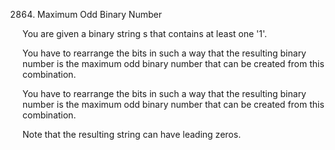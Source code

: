 2864. Maximum Odd Binary Number

You are given a binary string s that contains at least one '1'.

You have to rearrange the bits in such a way that the resulting binary number is the maximum odd binary number that can be created from this combination.

You have to rearrange the bits in such a way that the resulting binary number is the maximum odd binary number that can be created from this combination.

Note that the resulting string can have leading zeros.
